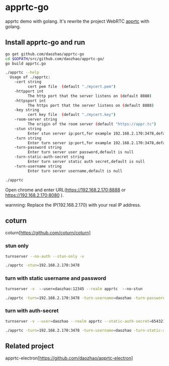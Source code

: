 # apprtc-go

apprtc demo with golang. It's rewrite the project WebRTC [apprtc](https://github.com/webrtc/apprtc) with golang.

## Install apprtc-go and run

```sh
go get github.com/daozhao/apprtc-go
cd $GOPATH/src/github.com/daozhao/apprtc-go/
go build apprtc.go

./apprtc --help
  Usage of ./apprtc:
    -cert string
          cert pem file  (default "./mycert.pem")
    -httpport int
          The http port that the server listens on (default 8080)
    -httpsport int
          The https port that the server listens on (default 8888)
    -key string
          cert key file  (default "./mycert.key")
    -room-server string
          The origin of the room server (default "https://appr.tc")
    -stun string
          Enter stun server ip:port,for example 192.168.2.170:3478,default is null
    -turn string
          Enter turn server ip:port,for example 192.168.2.170:3478,default is null
    -turn-password string
          Enter turn server user password,default is null
    -turn-static-auth-secret string
          Enter turn server static auth secret,default is null
    -turn-username string
          Enter turn server username,default is null

./apprtc
```

Open chrome and enter URL(https://192.168.2.170:8888 or https://192.168.2.170:8080 ).

warnning: Replace the IP(192.168.2.170) with your real IP address.

## coturn

coturn[https://github.com/coturn/coturn]

### stun only

```sh
turnserver --no-auth --stun-only -v

./apprtc -stun=192.168.2.170:3478 
```

### turn with static username and password

```sh
turnserver -v  --user=daozhao:12345 --realm apprtc  --no-stun

./apprtc -turn=192.168.2.170:3478 -turn-username=daozhao -turn-password=12345 
```

### turn with auth-secret

```sh
turnserver -v --user=daozhao --realm apprtc --static-auth-secret=654321 --no-stun

./apprtc -turn=192.168.2.170:3478 -turn-username=daozhao -turn-static-auth-secret=654321
```

## Related project

apprtc-electron[https://github.com/daozhao/apprtc-electron]

